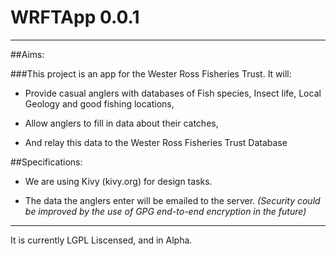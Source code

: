 # WRFTApp 0.0.1
----------
##Aims:

###This project is an app for the Wester Ross Fisheries Trust. It will:

  * Provide casual anglers with databases of Fish species, Insect life, Local Geology and good fishing locations,

  * Allow anglers to fill in data about their catches,

  * And relay this data to the Wester Ross Fisheries Trust Database

##Specifications:

  * We are using Kivy (kivy.org) for design tasks.
  
  * The data the anglers enter will be emailed to the server.
   *(Security could be improved by the use of GPG end-to-end encryption in the future)*
    
----------
It is currently LGPL Liscensed, and in Alpha.
